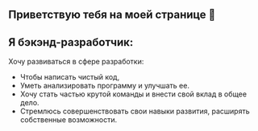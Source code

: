 ## Приветствую тебя на моей странице 👋
## Я бэкэнд-разработчик:
Хочу развиваться в сфере разработки:
* Чтобы написать чистый код,
* Уметь анализировать программу и улучшать ее.
* Хочу стать частью крутой команды и внести свой вклад в общее дело.
* Стремлюсь совершенствовать свои навыки развития, расширять собственные возможности.

<!--
**kiselevm2023/kiselevm2023** is a ✨ _special_ ✨ repository because its `README.md` (this file) appears on your GitHub profile.

Here are some ideas to get you started:

- 🔭 I’m currently working on ...
- 🌱 I’m currently learning ...
- 👯 I’m looking to collaborate on ...
- 🤔 I’m looking for help with ...
- 💬 Ask me about ...
- 📫 How to reach me: ...
- 😄 Pronouns: ...
- ⚡ Fun fact: ...
-->
